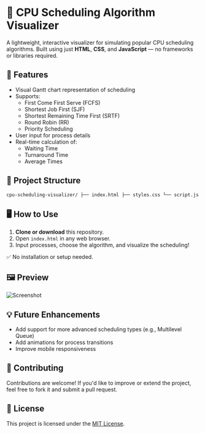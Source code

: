 # 🔄 CPU Scheduling Algorithm Visualizer

A lightweight, interactive visualizer for simulating popular CPU scheduling algorithms. Built using just **HTML**, **CSS**, and **JavaScript** — no frameworks or libraries required.

## 🎯 Features

- Visual Gantt chart representation of scheduling
- Supports:
  - First Come First Serve (FCFS)
  - Shortest Job First (SJF)
  - Shortest Remaining Time First (SRTF)
  - Round Robin (RR)
  - Priority Scheduling
- User input for process details
- Real-time calculation of:
  - Waiting Time
  - Turnaround Time
  - Average Times

## 📂 Project Structure
``` cpu-scheduling-visualizer/ ├── index.html ├── styles.css └── script.js ```

## 🖥️ How to Use

1. **Clone or download** this repository.
2. Open `index.html` in any web browser.
3. Input processes, choose the algorithm, and visualize the scheduling!

✅ No installation or setup needed.

## 🖼️ Preview

<!-- Replace the link below with your actual screenshot path or hosted image URL -->
![Screenshot](path/to/screenshot.png)

## 💡 Future Enhancements

- Add support for more advanced scheduling types (e.g., Multilevel Queue)
- Add animations for process transitions
- Improve mobile responsiveness

## 🙌 Contributing

Contributions are welcome! If you'd like to improve or extend the project, feel free to fork it and submit a pull request.

## 📄 License

This project is licensed under the [MIT License](LICENSE).




